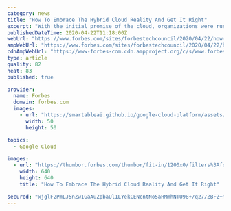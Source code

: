```yaml
---
category: news
title: "How To Embrace The Hybrid Cloud Reality And Get It Right"
excerpt: "With the initial promise of the cloud, organizations were rushing to implement “the next great thing” — but many failed to successfully put a hybrid strategy in place. Are you one of those organizations?"
publishedDateTime: 2020-04-22T11:18:00Z
webUrl: "https://www.forbes.com/sites/forbestechcouncil/2020/04/22/how-to-embrace-the-hybrid-cloud-reality-and-get-it-right/"
ampWebUrl: "https://www.forbes.com/sites/forbestechcouncil/2020/04/22/how-to-embrace-the-hybrid-cloud-reality-and-get-it-right/amp/"
cdnAmpWebUrl: "https://www-forbes-com.cdn.ampproject.org/c/s/www.forbes.com/sites/forbestechcouncil/2020/04/22/how-to-embrace-the-hybrid-cloud-reality-and-get-it-right/amp/"
type: article
quality: 82
heat: 83
published: true

provider:
  name: Forbes
  domain: forbes.com
  images:
    - url: "https://smartableai.github.io/google-cloud-platform/assets/images/organizations/forbes.com-50x50.jpg"
      width: 50
      height: 50

topics:
  - Google Cloud

images:
  - url: "https://thumbor.forbes.com/thumbor/fit-in/1200x0/filters%3Aformat%28jpg%29/https%3A%2F%2Fblogs-images.forbes.com%2Fforbestechcouncil%2Ffiles%2F2020%2F04%2Fa-33-1.jpg"
    width: 640
    height: 640
    title: "How To Embrace The Hybrid Cloud Reality And Get It Right"

secured: "xjglF2PmLJ5nZw1GaAuZpbaUl1LYekCENcntNo5aHMmhNTU98+/q27/ZBFZ+mCHIjrqW8Uq/ODZubfeuX0cqY+BFgkso0jyGEPbVxwIltIIj8vQ1Jym1O0UONuxqEuxbQ/Wr9YUhQ8IXsHirnB9MOyWA7b7UI+3FDaDe/xqVL/gomMG2fwCpokE1TkFDaeQwDqnO9nIRwlqDaqiBMBrQWK9oj3tG8UvD8ajsf+fnGtBPAphNXK5+jyCf7DCJAt3ZhEORCDFy3ePUi31jBOhH0u9DjvbuRblGXUnUzZFAeV6/3wiuEDP1sz2s2R6O0FnRRswbDGnQVTpRPH6MrYqrXweXWsvPgJOzxxjWtVtNeil9EZDumWGUf9Kbeu8g23L7H64IwBL5hMG0B7X7a3PWpkD0qwIUOl0omgzOSoi7rwj6CR06k1vQ6wyUENtofPtPPVrc9LuBWawL4EXZbWRvSc6cMPkUDMpQKv1q5plegIM=;7t/SCPJJRtIY/rGGh7YjnQ=="
---
```


